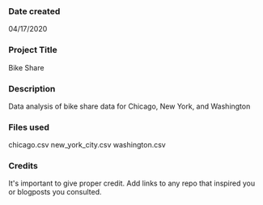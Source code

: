 ### Date created
04/17/2020

### Project Title
Bike Share

### Description
Data analysis of bike share data for Chicago, New York, and Washington

### Files used
chicago.csv
new_york_city.csv
washington.csv

### Credits
It's important to give proper credit. Add links to any repo that inspired you or blogposts you consulted.
